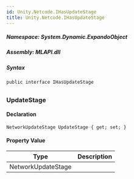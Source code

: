 ```yaml
---  
id: Unity.Netcode.IHasUpdateStage  
title: Unity.Netcode.IHasUpdateStage  
---
```


<div class="markdown level0 summary">

</div>

<div class="markdown level0 conceptual">

</div>

##### **Namespace**: System.Dynamic.ExpandoObject

##### **Assembly**: MLAPI.dll

##### Syntax

``` lang-csharp
public interface IHasUpdateStage
```

## 

### UpdateStage

<div class="markdown level1 summary">

</div>

<div class="markdown level1 conceptual">

</div>

#### Declaration

``` lang-csharp
NetworkUpdateStage UpdateStage { get; set; }
```

#### Property Value

| Type               | Description |
|--------------------|-------------|
| NetworkUpdateStage |             |
